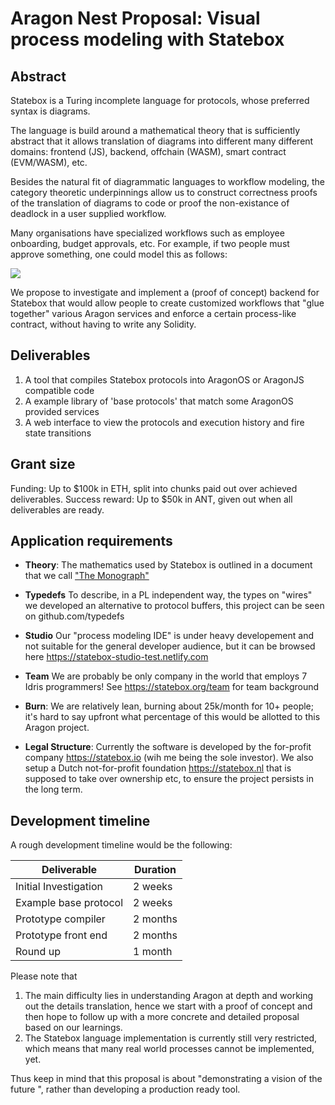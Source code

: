 # Aragon Nest Proposal: Visual process modeling with Statebox

## Abstract

Statebox is a Turing incomplete language for protocols, whose preferred syntax is diagrams.

The language is build around a mathematical theory that is sufficiently abstract that it allows translation of diagrams into different many different domains: frontend (JS), backend, offchain (WASM), smart contract (EVM/WASM), etc.

Besides the natural fit of diagrammatic languages to workflow modeling, the category theoretic underpinnings allow us to construct correctness proofs of the translation of diagrams to code or proof the non-existance of deadlock in a user supplied workflow.

Many organisations have specialized workflows such as employee onboarding, budget approvals, etc. For example, if two people must approve something, one could model this as follows:

![](https://i.imgur.com/zIpsohN.gif)

We propose to investigate and implement a (proof of concept) backend for Statebox that would allow people to create customized workflows that "glue together" various Aragon services and enforce a certain process-like contract, without having to write any Solidity.


## Deliverables

1. A tool that compiles Statebox protocols into AragonOS or AragonJS compatible code
2. A example library of 'base protocols' that match some AragonOS provided services
4. A web interface to view the protocols and execution history and fire state transitions

## Grant size

Funding: Up to $100k in ETH, split into chunks paid out over achieved deliverables.
Success reward: Up to $50k in ANT, given out when all deliverables are ready.

## Application requirements

- **Theory**: The mathematics used by Statebox is outlined in a document that we call ["The Monograph"](https://archive.statebox.org/#/documents/monograph)

- **Typedefs** To describe, in a PL independent way, the types on "wires" we developed an alternative to protocol buffers, this project can be seen on github.com/typedefs

- **Studio** Our "process modeling IDE" is under heavy developement and not suitable for the general developer audience, but it can be browsed here https://statebox-studio-test.netlify.com

- **Team** We are probably be only company in the world that employs 7 Idris programmers! See https://statebox.org/team for team background

- **Burn**: We are relatively lean, burning about 25k/month for 10+ people; it's hard to say upfront what percentage of this would be allotted to this Aragon project.

- **Legal Structure**: Currently the software is developed by the for-profit company  https://statebox.io (wih me being the sole investor). We also setup a Dutch not-for-profit foundation https://statebox.nl that is supposed to take over ownership etc, to ensure the project persists in the long term.


## Development timeline

A rough development timeline would be the following:

| Deliverable           | Duration |
|-----------------------|----------|
| Initial Investigation | 2 weeks  |
| Example base protocol | 2 weeks  |
| Prototype compiler    | 2 months | 
| Prototype front end   | 2 months | 
| Round up              | 1 month  | 

Please note that

1) The main difficulty lies in understanding Aragon at depth and working out the details translation, hence we start with a proof of concept and then hope to follow up with a more concrete and detailed proposal based on our learnings.
2) The Statebox language implementation is currently still very restricted, which means that many real world processes cannot be implemented, yet.

Thus keep in mind that this proposal is about "demonstrating a vision of the future ", rather than developing a production ready tool.

